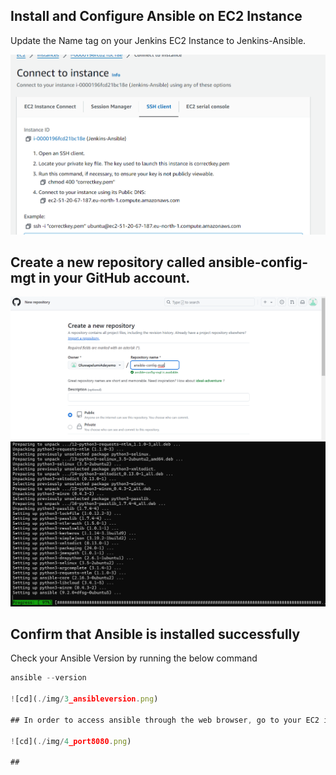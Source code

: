 ## Install and Configure Ansible on EC2 Instance
 Update the Name tag on your Jenkins EC2 Instance to Jenkins-Ansible.
   
![cd](./img/1_instance.png)

## Create a new repository called ansible-config-mgt in your GitHub account.

![cd](./img/2_ansibleconfig.png)
![cd](./img/2_ansibleinstallation.png)

## Confirm that Ansible is installed successfully
Check your Ansible Version by running the below command
```javascript
ansible --version

![cd](./img/3_ansibleversion.png)

## In order to access ansible through the web browser, go to your EC2 instance inbound rule and open TCP port 8080, IPV4 anywhere

![cd](./img/4_port8080.png)

## 


